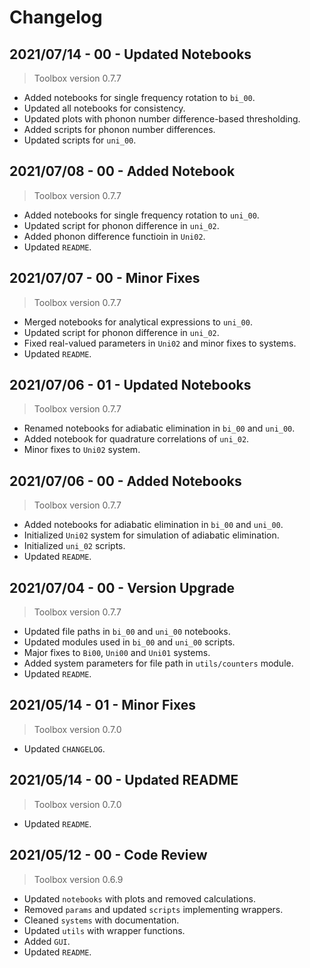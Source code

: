 # Changelog

## 2021/07/14 - 00 - Updated Notebooks
> Toolbox version 0.7.7
* Added notebooks for single frequency rotation to `bi_00`.
* Updated all notebooks for consistency.
* Updated plots with phonon number difference-based thresholding.
* Added scripts for phonon number differences.
* Updated scripts for `uni_00`.

## 2021/07/08 - 00 - Added Notebook
> Toolbox version 0.7.7
* Added notebooks for single frequency rotation to `uni_00`.
* Updated script for phonon difference in `uni_02`.
* Added phonon difference functioin in `Uni02`.
* Updated `README`.

## 2021/07/07 - 00 - Minor Fixes
> Toolbox version 0.7.7
* Merged notebooks for analytical expressions to `uni_00`.
* Updated script for phonon difference in `uni_02`.
* Fixed real-valued parameters in `Uni02` and minor fixes to systems.
* Updated `README`.

## 2021/07/06 - 01 - Updated Notebooks
> Toolbox version 0.7.7
* Renamed notebooks for adiabatic elimination in `bi_00` and `uni_00`.
* Added notebook for quadrature correlations of `uni_02`.
* Minor fixes to `Uni02` system.

## 2021/07/06 - 00 - Added Notebooks
> Toolbox version 0.7.7
* Added notebooks for adiabatic elimination in `bi_00` and `uni_00`.
* Initialized `Uni02` system for simulation of adiabatic elimination.
* Initialized `uni_02` scripts.
* Updated `README`.

## 2021/07/04 - 00 - Version Upgrade
> Toolbox version 0.7.7
* Updated file paths in `bi_00` and `uni_00` notebooks.
* Updated modules used in `bi_00` and `uni_00` scripts.
* Major fixes to `Bi00`, `Uni00` and `Uni01` systems.
* Added system parameters for file path in `utils/counters` module.
* Updated `README`.

## 2021/05/14 - 01 - Minor Fixes
> Toolbox version 0.7.0
* Updated `CHANGELOG`.

## 2021/05/14 - 00 - Updated README
> Toolbox version 0.7.0
* Updated `README`.

## 2021/05/12 - 00 - Code Review
> Toolbox version 0.6.9
* Updated `notebooks` with plots and removed calculations.
* Removed `params` and updated `scripts` implementing wrappers.
* Cleaned `systems` with documentation.
* Updated `utils` with wrapper functions.
* Added `GUI`.
* Updated `README`.